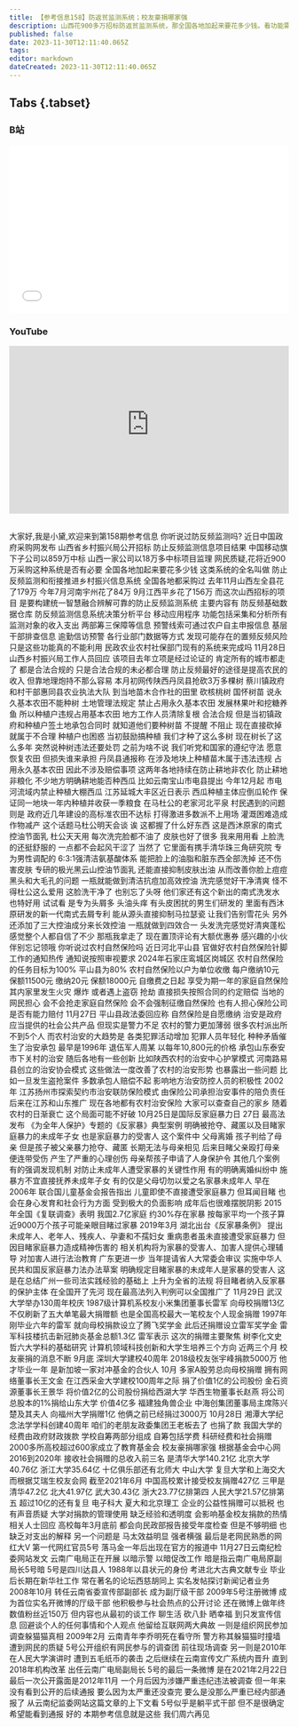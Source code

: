 ```yaml
---
title: 【参考信息158】防返贫监测系统；校友豪捐哪家强
description: 山西花900多万招标防返贫监测系统，那全国各地加起来要花多少钱。看功能需求，真不能利用民政、农业农村、社保部门现有系统完成吗？官方回应说是经过论证的，合法合规。只是合法合规的，未必都合理。河北平山征缴农村治安保险引发关注，不是新事儿。农村警力不足，治安外包，起源于上世纪末退伍军人承包一村治安，各地摸索了不同的模式。小米董事长雷军向武汉大学豪捐13亿，刷新全国记录；第一代网红官员伍皓落马一年后出现在官方报道中。
published: false
date: 2023-11-30T12:11:40.065Z
tags: 
editor: markdown
dateCreated: 2023-11-30T12:11:40.065Z
---
```


## Tabs {.tabset}
### B站
<div style="position: relative; padding: 30% 45%;">
<iframe style="position: absolute; width: 100%; height: 100%; left: 0; top: 0;" src="//player.bilibili.com/player.html?&bvid=BV1oG411i7SQ&page=1&as_wide=1&high_quality=1&danmaku=1&autoplay=0" scrolling="no" border="0" frameborder="no" framespacing="0" allowfullscreen="true"></iframe>
</div>

### YouTube
<div style="position: relative; padding: 30% 45%;">
<iframe style="position: absolute; top: 0; left: 0; width: 100%; height: 100%;" src="https://www.youtube-nocookie.com/embed/YouTubeVID" title="YouTube video player" frameborder="0" allow="accelerometer; autoplay; clipboard-write; encrypted-media; gyroscope; picture-in-picture" allowfullscreen></iframe>
</div>

## 

大家好,我是小黛,欢迎来到第158期参考信息
你听说过防反频监测吗?
近日中国政府采购网发布
山西省乡村振兴局公开招标
防止反频监测信息项目结果
中国移动旗下子公司以859万中标
山西一家公司以18万多中标项目监理
网民质疑,花将近900万采购这种系统是否有必要
全国各地加起来要花多少钱
这类系统的全名叫做
防止反频监测和衔接推进乡村振兴信息系统
全国各地都采购过
去年11月山西左全县花了179万
今年7月河南宇州花了84万
9月江西平乡花了156万
而这次山西招标的项目
是要构建统一智慧融合辨解可靠的防止反频监测系统
主要内容有
防反频基础数据仓库
防反频监测信息系统决策分析平台
移动应用程序
功能包括采集和分析所有监测对象的收入支出
两部筹三保障等信息
预警线索可通过农户自主申报信息
基层干部排查信息
逾勤信访预警
各行业部门数据等方式
发现可能存在的置频反频风险
只是这些功能真的不能利用
民政农业农村社保部门现有的系统来完成吗
11月28日
山西乡村振兴局工作人员回应
该项目去年立项是经过论证的
肯定所有的城市都走了
都是合法合规的
只是合法合规的未必都合理
防止反频最好的途径是提高农民的收入
但靠地理炮持不那么容易
本月初网传陕西丹凤县抢砍3万多棵树
蔡川镇政府和村干部惠同县农业执法大队
到当地苗木合作社的田里
砍核桃树 国怀树苗
说永久基本农田不能种树
土地管理法规定
禁止占用永久基本农田
发展林果叶和挖糖养鱼
所以种植户违规占用基本农田
地方工作人员清除复根 合法合规
但是当初镇政府和种植户签土地承包合同时
就知道他们要种树苗
不提醒 不阻止
现在直接砍掉 就属于不合理
种植户也困惑
当初鼓励搞种植
我们才种了这么多树
现在树长了这么多年
突然说种树违法还要处罚
之前为啥不说
我们听党和国家的遵纪守法
愿意恢复农田
但损失谁来承担
丹凤县通报称
在涉及地块上种植苗木属于违法违规
占用永久基本农田
因此不涉及赔偿事项
这两年各地持续在防止耕地非农化
防止耕地非粮化
不少地方明确耕地能否种西瓜
比如云南宝山市电县提出
今年12月起
市电河流域内禁止种植大棚西瓜
江苏延城大丰区近日表示
西瓜种植主体应倒瓜轮作
保证同一地块一年内种植并收获一季粮食
在马杜公的老家河北平泉
村民遇到的问题则是
政府近几年建设的高标准农田不达标
打得激进多数派不上用场
灌溉困难造成作物减产
这个话题马杜公明天会谈
诶 这都握了什么好东西
这是西沐原家的南式控油节面乳
杜公天天用
每次洗完脸都不油了
皮肤也好了很多
我来用用看
上脸洗的还挺舒服的
一点都不会起风干涩了
当然了
它里面有携手清华珠三角研究院
专为男性调配的
6:3:1强清洁氨基酸体系
能把脸上的油脂和脏东西全部洗掉
还不伤害皮肤
专研的极光黑云山控油节面乳
还能直接抑制皮肤出油
从而改善你脸上痘痘 黑头和大毛孔的问题
一瓶就能做到清洁抗痘加高效控油
洗完感觉好干净清爽
怪不得杜公这么爱用
这脸洗干净了
也别忘了头呀
他们家还有这个新出的南式洗发水
也特好用
试试看
是专为头屑多 头油头痒
有头皮困扰的男生们研发的
里面有西沐原研发的新一代南式去屑专利
能从源头直接抑制马拉瑟瓷
让我们告别雪花头
另外还添加了三大控油成分来长效控油
一瓶就做到四效合一
头发洗完感觉好清爽蓬松
感觉整个人都自信了不少
那瓶我拿走了
现在置顶评论有大额优惠券
感兴趣的小伙伴别忘记领哦
你听说过农村自然保险吗
近日河北平山县
官做好农村自然保险针脚工作的通知热传
通知说按照审视要求
2024年石家庄鸾城区岗城区
农村自然保险的任务目标为100%
平山县为80%
农村自然保险以户为单位收缴
每户缴纳10元 保额11500元
缴纳20元 保额18000元
自缴费之日起
享受为期一年的家庭自然保险
其内家里发生火灾 爆炸
或者遇上盗窃 抢劫
直接损失按照合同的约定赔偿
当地的网民担心
会不会抢走家庭自然保险
会不会强制征缴自然保险
也有人担心保险公司是否有能力赔付
11月27日 平山县政法委回应称
自然保险是自愿缴纳
治安是政府应当提供的社会公共产品
但现实是警力不足
农村的警力更加薄弱
很多农村派出所不到5个人
而农村治安的大趋势是
各类犯罪活动增加 犯罪人员年轻化
种种矛盾催生了治安承包
最早是1996年 退伍军人周某
以每年10,800元的价格
承包山东泰安市下关村的治安
随后各地有一些创新
比如陕西农村的治安中心护掌模式
河南路易县创立的治安协会模式
这些做法一度改善了农村的治安形势
也暴露出一些问题
比如一旦发生盗抢案件
多数承包人赔偿不起
影响地方治安防控人员的积极性
2002年 江苏扬州市探索契约市治安联防保险模式
由保险公司承担治安事件的陪负责任
后来在江苏和山东推广
现在各地都有农村治安保险
大家可以查查自己的家乡
随着农村的日渐衰亡
这个局面可能不好破
10月25日是国际反家庭暴力日
27日 最高法发布
《为全年人保护》专题的《反家暴》典型案例
明确被抢夺、藏匿以及目睹家庭暴力的未成年子女
也是家庭暴力的受害人
这个案件中 父母离婚 孩子判给了母亲
但是孩子被父亲暴力抢夺、藏匿
长期无法与母亲相见
后来目睹父亲殴打母亲 便连带受伤
产生了严重的心理创伤
母亲帮孩子申请了人身保护令
其他几个案例
有的强调发现机制
对防止未成年人遭受家暴的关键性作用
有的明确离婚纠纷中
施暴方不宜直接抚养未成年子女
有的仅是父母切勿以爱之名家暴未成年人
早在2006年 联合国儿童基金会报告指出
儿童即使不直接遭受家庭暴力
但耳闻目睹
也会在身心发育和社会行为方面
受到极大的负面影响
成年后也很难摆脱阴影
2015年全国《复联调查》表明
我国2.7亿家庭 约30%存在家暴
按每家平均一个孩子算
近9000万个孩子可能亲眼目睹过家暴
2019年3月 湖北出台《反家暴条例》
提出未成年人、老年人、残疾人、孕妻和不孺妇女
重病患者虽未直接遭受家庭暴力
但因目睹家庭暴力造成精神伤害的
相关机构将为家暴的受害人、加害人提供心理辅导
对加害人进行法治教育
广东更进一步
当年提请省人大常委会审议
实施中华人民共和国反家庭暴力法办法草案
明确规定目睹家暴的未成年人是家暴的受害人
这是在总结广州一些司法实践经验的基础上
上升为全省的法规
将目睹者纳入反家暴的保护主体
在全国开了先河
现在最高法列入判例可以全国推广了
11月29日 武汉大学举办130周年校庆
1987级计算机系校友小米集团董事长雷军
向母校捐赠13亿
不仅刷新了五大单笔最大捐赠额
也是全国高校最大一笔校友个人现金捐赠
1997年 刚毕业六年的雷军
就向母校捐款设立了腾飞奖学金
此后还捐赠设立雷军奖学金
雷军科技楼抗击新冠肺炎基金总额1.3亿
雷军表示 这次的捐赠主要聚焦
树李化文史哲六大学科的基础研究
计算机领域科技创新和大学生培养三个方向
近两三个月 校友豪捐的消息不断
9月底 深圳大学建校40周年
2018级校友张宇峰捐款5000万
他才毕业一年 是新加坡一家对冲基金的合伙人
10月 多家A股劳总向母校捐赠
拥有网络董事长王文金
在江西采金大学建校100周年之际
捐了价值1亿的公司股份
金石资源董事长王景华
将价值2亿的公司股份捐给西湖大学
华西生物董事长赵燕
将公司总股本的1%捐给山东大学
价值4亿多
福建独角兽企业
中海创集团董事局主席陈兴楚及其夫人
向福州大学捐赠1亿
他俩之前已经捐过3000万
10月28日
湘潭大学纪念法学学科创建40周年
咱们的老朋友政委集团王老板去了
也捐了款
我国大学的经费由政府财政拨款
学校自筹两部分组成
自筹包括学费 科研经费和社会捐赠
2000多所高校超过600家成立了教育基金会
校友豪捐哪家强
根据基金会中心网
2016到2020年
接收社会捐赠的总收入前三名
是清华大学140.21亿
北京大学40.76亿
浙江大学35.64亿
十亿俱乐部还有北师大
中山大学 复旦大学和上海交大
而根据艾瑞生校友会网
截至2021年6月
中国高校累计接受校友捐赠427亿
三甲是清华47.2亿
北大41.97亿
武大30.43亿
浙大23.77亿排第四
人民大学21.57亿排第五
超过10亿的还有复旦
电子科大 夏大和北京理工
企业的公益性捐赠可以抵税
也有声音质疑
大学对捐款的管理使用
缺乏经验和透明度
会影响基金校友捐款的热情
相关人士回应
高校每年3月底前
都会向民政部报告接受年度检查
但是不够明细
也缺乏对支出的解释
另一个问题是
马太效益明显 强者横强
最后是老网民熟悉的网红大V
第一代网红官员5号
落马金一年后出现在官方的报道中
11月27日云南纪检委网站发文
云南广电局正在开展
以暗示警 以暗促改工作
暗是指云南广电局原副局长5号暗
5号是四川达县人
1988年以县状元的身份
考进北大古典文献专业
毕业后长期在新华社工作
常在著名的论坛西慈胡同上
实名发帖探讨新闻记者业务
2008年10月
转任云南省委宣传部副部长
成为副厅级干部
2009年5号注册微博
成为首位实名开微博的厅级干部
他积极参与社会热点的公开讨论
还在微博上做年终数值粉丝近150万
但内容也从最初的谈工作
聊生活 砍八卦 晒幸福
到只发宣传信息
回避谈个人的任何事情和个人观点
他留给互联网两大典故
一则是组织网民参加调查躲猫猫真相
2009年2月
云南青年李乔明死在看守所
警方称其躲猫猫时撞墙
遭到网民的质疑
5号公开组织有网民参与的调查团
前往现场调查
另一则是2010年在人民大学演讲时
遭到五毛纸币的袭击
之后继续在云南宣传文广系统内晋升
直到2018年机构改革
出任云南广电局副局长
5号的最后一条微博
是在2021年2月22日
最后一次公开露面是2012年11月
一个月后因为涉嫌严重违纪违法被调查
但一年来没有看到公开的后续通报
要么因为太严重还没查完
要么是没那么严重已经内部通报了
从云南纪监委网站这篇文章的上下文看
5号似乎是躺平式干部
但不是很确定希望能看到通报
好的 本期参考信息就是这些
我们周六再见

